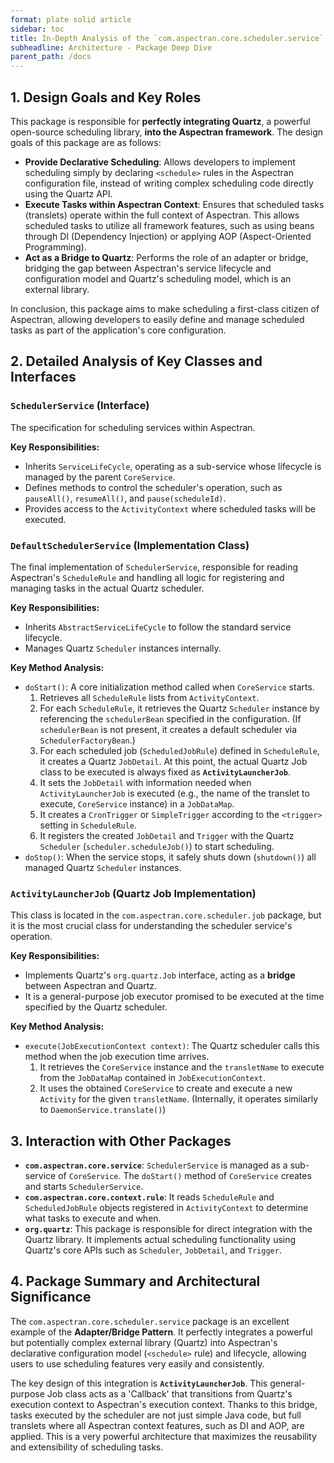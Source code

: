 ```yaml
---
format: plate solid article
sidebar: toc
title: In-Depth Analysis of the `com.aspectran.core.scheduler.service` Package
subheadline: Architecture - Package Deep Dive
parent_path: /docs
---
```


## 1. Design Goals and Key Roles

This package is responsible for **perfectly integrating Quartz**, a powerful open-source scheduling library, **into the Aspectran framework**. The design goals of this package are as follows:

-   **Provide Declarative Scheduling**: Allows developers to implement scheduling simply by declaring `<schedule>` rules in the Aspectran configuration file, instead of writing complex scheduling code directly using the Quartz API.
-   **Execute Tasks within Aspectran Context**: Ensures that scheduled tasks (translets) operate within the full context of Aspectran. This allows scheduled tasks to utilize all framework features, such as using beans through DI (Dependency Injection) or applying AOP (Aspect-Oriented Programming).
-   **Act as a Bridge to Quartz**: Performs the role of an adapter or bridge, bridging the gap between Aspectran's service lifecycle and configuration model and Quartz's scheduling model, which is an external library.

In conclusion, this package aims to make scheduling a first-class citizen of Aspectran, allowing developers to easily define and manage scheduled tasks as part of the application's core configuration.

## 2. Detailed Analysis of Key Classes and Interfaces

### `SchedulerService` (Interface)

The specification for scheduling services within Aspectran.

**Key Responsibilities:**
-   Inherits `ServiceLifeCycle`, operating as a sub-service whose lifecycle is managed by the parent `CoreService`.
-   Defines methods to control the scheduler's operation, such as `pauseAll()`, `resumeAll()`, and `pause(scheduleId)`.
-   Provides access to the `ActivityContext` where scheduled tasks will be executed.

### `DefaultSchedulerService` (Implementation Class)

The final implementation of `SchedulerService`, responsible for reading Aspectran's `ScheduleRule` and handling all logic for registering and managing tasks in the actual Quartz scheduler.

**Key Responsibilities:**
-   Inherits `AbstractServiceLifeCycle` to follow the standard service lifecycle.
-   Manages Quartz `Scheduler` instances internally.

**Key Method Analysis:**
-   `doStart()`: A core initialization method called when `CoreService` starts.
    1.  Retrieves all `ScheduleRule` lists from `ActivityContext`.
    2.  For each `ScheduleRule`, it retrieves the Quartz `Scheduler` instance by referencing the `schedulerBean` specified in the configuration. (If `schedulerBean` is not present, it creates a default scheduler via `SchedulerFactoryBean`.)
    3.  For each scheduled job (`ScheduledJobRule`) defined in `ScheduleRule`, it creates a Quartz `JobDetail`. At this point, the actual Quartz Job class to be executed is always fixed as **`ActivityLauncherJob`**.
    4.  It sets the `JobDetail` with information needed when `ActivityLauncherJob` is executed (e.g., the name of the translet to execute, `CoreService` instance) in a `JobDataMap`.
    5.  It creates a `CronTrigger` or `SimpleTrigger` according to the `<trigger>` setting in `ScheduleRule`.
    6.  It registers the created `JobDetail` and `Trigger` with the Quartz `Scheduler` (`scheduler.scheduleJob()`) to start scheduling.
-   `doStop()`: When the service stops, it safely shuts down (`shutdown()`) all managed Quartz `Scheduler` instances.

### `ActivityLauncherJob` (Quartz Job Implementation)

This class is located in the `com.aspectran.core.scheduler.job` package, but it is the most crucial class for understanding the scheduler service's operation.

**Key Responsibilities:**
-   Implements Quartz's `org.quartz.Job` interface, acting as a **bridge** between Aspectran and Quartz.
-   It is a general-purpose job executor promised to be executed at the time specified by the Quartz scheduler.

**Key Method Analysis:**
-   `execute(JobExecutionContext context)`: The Quartz scheduler calls this method when the job execution time arrives.
    1.  It retrieves the `CoreService` instance and the `transletName` to execute from the `JobDataMap` contained in `JobExecutionContext`.
    2.  It uses the obtained `CoreService` to create and execute a new `Activity` for the given `transletName`. (Internally, it operates similarly to `DaemonService.translate()`)

## 3. Interaction with Other Packages

-   **`com.aspectran.core.service`**: `SchedulerService` is managed as a sub-service of `CoreService`. The `doStart()` method of `CoreService` creates and starts `SchedulerService`.
-   **`com.aspectran.core.context.rule`**: It reads `ScheduleRule` and `ScheduledJobRule` objects registered in `ActivityContext` to determine what tasks to execute and when.
-   **`org.quartz`**: This package is responsible for direct integration with the Quartz library. It implements actual scheduling functionality using Quartz's core APIs such as `Scheduler`, `JobDetail`, and `Trigger`.

## 4. Package Summary and Architectural Significance

The `com.aspectran.core.scheduler.service` package is an excellent example of the **Adapter/Bridge Pattern**. It perfectly integrates a powerful but potentially complex external library (Quartz) into Aspectran's declarative configuration model (`<schedule>` rule) and lifecycle, allowing users to use scheduling features very easily and consistently.

The key design of this integration is **`ActivityLauncherJob`**. This general-purpose Job class acts as a 'Callback' that transitions from Quartz's execution context to Aspectran's execution context. Thanks to this bridge, tasks executed by the scheduler are not just simple Java code, but full translets where all Aspectran context features, such as DI and AOP, are applied. This is a very powerful architecture that maximizes the reusability and extensibility of scheduling tasks.
